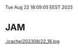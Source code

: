 Tue Aug 22 18:09:05 EEST 2023
# JAM
<a href='./cache/202308/22_18.log'>./cache/202308/22_18.log</a>

